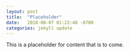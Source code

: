 ```yaml
---
layout: post
title:  "Placeholder"
date:   2018-08-07 01:22:48 -0700
categories: jekyll update
---
```


This is a placeholder for content that is to come.
